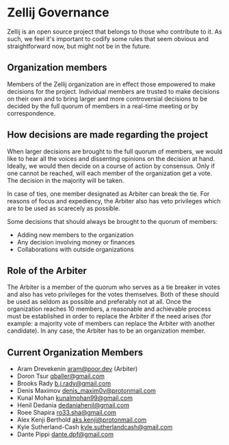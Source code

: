 # Zellij Governance
Zellij is an open source project that belongs to those who contribute to it.
As such, we feel it's important to codify some rules that seem obvious and straightforward now, but might not be in the future.

## Organization members
Members of the Zellij organization are in effect those empowered to make decisions for the project. Individual members are trusted to make decisions on their own and to bring larger and more controversial decisions to be decided by the full quorum of members in a real-time meeting or by correspondence.

## How decisions are made regarding the project
When larger decisions are brought to the full quorum of members, we would like to hear all the voices and dissenting  opinions on the decision at hand. Ideally, we would then decide on a course of action by consensus. Only if one cannot be reached, will each member of the organization get a vote. The decision in the majority will be taken.

In case of ties, one member designated as Arbiter can break the tie. For reasons of focus and expediency, the Arbiter also has veto privileges which are to be used as scarecely as possible.

Some decisions that should always be brought to the quorum of members:
* Adding new members to the organization
* Any decision involving money or finances
* Collaborations with outside organizations

## Role of the Arbiter
The Arbiter is a member of the quorum who serves as a tie breaker in votes and also has veto privileges for the votes themselves. Both of these should be used as seldom as possible and preferably not at all.
Once the organization reaches 10 members, a reasonable and achievable process must be established in order to replace the Arbiter if the need arises (for example: a majority vote of members can replace the Arbiter with another candidate). In any case, the Arbiter has to be an organization member.

## Current Organization Members
* Aram Drevekenin <aram@poor.dev> (Arbiter)
* Doron Tsur <qballer@gmail.com>
* Brooks Rady <b.j.rady@gmail.com>
* Denis Maximov <denis_maxim0v@protonmail.com>
* Kunal Mohan <kunalmohan99@gmail.com>
* Henil Dedania <dedaniahenil@gmail.com>
* Roee Shapira <ro33.sha@gmail.com>
* Alex Kenji Berthold <aks.kenji@protonmail.com>
* Kyle Sutherland-Cash <kyle.sutherlandcash@gmail.com>
* Dante Pippi <dante.dpf@gmail.com>